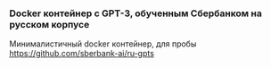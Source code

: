 ### Docker контейнер с GPT-3, обученным Сбербанком на русском корпусе



Минималистичный docker контейнер, для пробы https://github.com/sberbank-ai/ru-gpts
